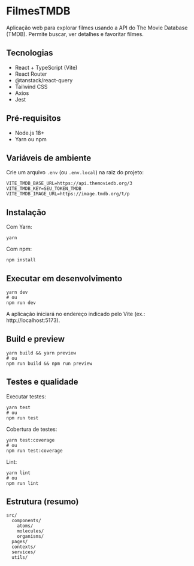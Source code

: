 # FilmesTMDB

Aplicação web para explorar filmes usando a API do The Movie Database (TMDB). Permite buscar, ver detalhes e favoritar filmes.

## Tecnologias
- React + TypeScript (Vite)
- React Router
- @tanstack/react-query
- Tailwind CSS
- Axios
- Jest

## Pré‑requisitos
- Node.js 18+
- Yarn ou npm

## Variáveis de ambiente
Crie um arquivo `.env` (ou `.env.local`) na raiz do projeto:

```
VITE_TMDB_BASE_URL=https://api.themoviedb.org/3
VITE_TMDB_KEY=SEU_TOKEN_TMDB
VITE_TMDB_IMAGE_URL=https://image.tmdb.org/t/p
```

## Instalação
Com Yarn:
```
yarn
```
Com npm:
```
npm install
```

## Executar em desenvolvimento
```
yarn dev
# ou
npm run dev
```
A aplicação iniciará no endereço indicado pelo Vite (ex.: http://localhost:5173).

## Build e preview
```
yarn build && yarn preview
# ou
npm run build && npm run preview
```

## Testes e qualidade
Executar testes:
```
yarn test
# ou
npm run test
```
Cobertura de testes:
```
yarn test:coverage
# ou
npm run test:coverage
```
Lint:
```
yarn lint
# ou
npm run lint
```

## Estrutura (resumo)
```
src/
  components/
    atoms/
    molecules/
    organisms/
  pages/
  contexts/
  services/
  utils/
```
